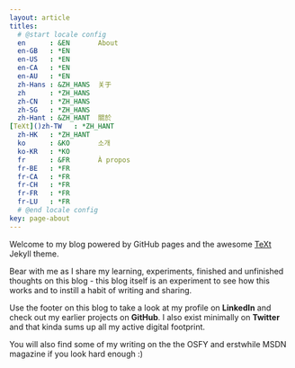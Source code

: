 ```yaml
---
layout: article
titles:
  # @start locale config
  en      : &EN       About
  en-GB   : *EN
  en-US   : *EN
  en-CA   : *EN
  en-AU   : *EN
  zh-Hans : &ZH_HANS  关于
  zh      : *ZH_HANS
  zh-CN   : *ZH_HANS
  zh-SG   : *ZH_HANS
  zh-Hant : &ZH_HANT  關於
[TeXt]()zh-TW   : *ZH_HANT
  zh-HK   : *ZH_HANT
  ko      : &KO       소개
  ko-KR   : *KO
  fr      : &FR       À propos
  fr-BE   : *FR
  fr-CA   : *FR
  fr-CH   : *FR
  fr-FR   : *FR
  fr-LU   : *FR
  # @end locale config
key: page-about
---
```


Welcome to my blog powered by GitHub pages and the awesome [TeXt](https://github.com/kitian616/jekyll-TeXt-theme) Jekyll theme.

Bear with me as I share my learning, experiments, finished and unfinished thoughts on this blog - this blog itself is an experiment to see how this works and to instill a habit of writing and sharing.

Use the footer on this blog to take a look at my profile on **LinkedIn** and check out my earlier projects on **GitHub**. I also exist minimally on **Twitter** and that kinda sums up all my active digital footprint.

You will also find some of my writing on the the OSFY and erstwhile MSDN magazine if you look hard enough :)

